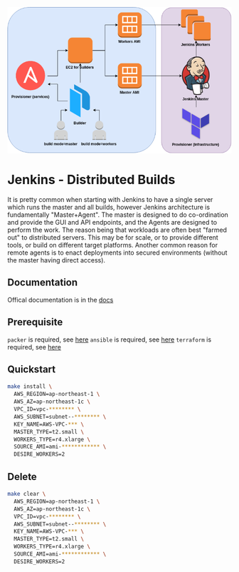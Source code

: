 ![IMAGE](docs/img/logo.png)

# Jenkins - Distributed Builds

It is pretty common when starting with Jenkins to have a single server which runs the master and all builds, however Jenkins architecture is fundamentally "Master+Agent". The master is designed to do co-ordination and provide the GUI and API endpoints, and the Agents are designed to perform the work. The reason being that workloads are often best "farmed out" to distributed servers. This may be for scale, or to provide different tools, or build on different target platforms. Another common reason for remote agents is to enact deployments into secured environments (without the master having direct access). 


## Documentation

Offical documentation is in the [docs](https://github.com/kubernetes/kops/blob/master/docs/README.md)


## Prerequisite

`packer` is required, see [here](https://www.packer.io/intro/getting-started/install.html)
`ansible` is required, see [here](https://docs.ansible.com/ansible/latest/installation_guide/intro_installation.html)
`terraform` is required, see [here](https://www.terraform.io/intro/getting-started/install.html)


## Quickstart

```bash
make install \
  AWS_REGION=ap-northeast-1 \
  AWS_AZ=ap-northeast-1c \
  VPC_ID=vpc-******** \
  AWS_SUBNET=subnet--******** \
  KEY_NAME=AWS-VPC-*** \
  MASTER_TYPE=t2.small \
  WORKERS_TYPE=r4.xlarge \
  SOURCE_AMI=ami-************ \
  DESIRE_WORKERS=2
```

## Delete

```bash
make clear \
  AWS_REGION=ap-northeast-1 \
  AWS_AZ=ap-northeast-1c \
  VPC_ID=vpc-******** \
  AWS_SUBNET=subnet--******** \
  KEY_NAME=AWS-VPC-*** \
  MASTER_TYPE=t2.small \
  WORKERS_TYPE=r4.xlarge \
  SOURCE_AMI=ami-************ \
  DESIRE_WORKERS=2
```